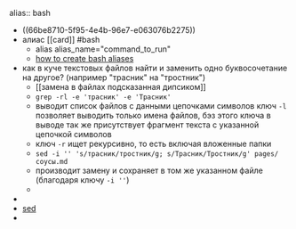 alias:: bash

- ((66be8710-5f95-4e4b-96e7-e063076b2275))
- алиас [[card]] #bash
	- alias alias_name="command_to_run"
	- [how to create bash aliases](https://linuxize.com/post/how-to-create-bash-aliases/)
- как в куче текстовых файлов найти и заменить одно буквосочетание на другое? (например "трасник" на "тростник")
	- [[замена в файлах подсказанная дипсиком]]
	- `grep -rl -e 'трасник' -e 'Трасник'`
	- выводит список файлов с данными цепочками символов
	  ключ `-l` позволяет выводить только имена файлов, бэз этого ключа в выводе так же присутствует фрагмент текста с указанной цепочкой символов
	- ключ `-r` ищет рекурсивно, то есть включая вложенные папки
	- `sed -i '' 's/трасник/тростник/g; s/Трасник/Тростник/g' pages/соусы.md`
	- производит замену и сохраняет в том же указанном файле (благодаря ключу `-i ''`)
	-
-
- [sed](https://habr.com/ru/companies/ruvds/articles/667490/)
-